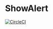 # ShowAlert

[![CircleCI](https://circleci.com/gh/Dfrank7/ShowAlert/tree/master.svg?style=shield)](https://circleci.com/gh/Dfrank7/ShowAlert/tree/master)